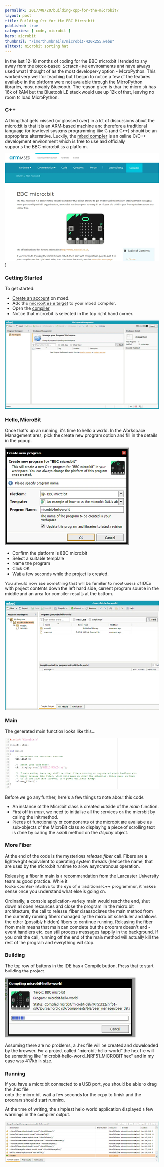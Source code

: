 ```yaml
---
permalink: 2017/08/20/building-cpp-for-the-microbit/
layout: post
title: Building C++ for the BBC Micro:bit
published: true
categories: [ code, microbit ]
hero: microbit
thumbnail: "/img/thumbnails/microbit-420x255.webp"
alttext: microbit sorting hat
---
```


In the last 12-18 months of coding for the BBC micro:bit I tended to shy away from the
block-based, Scratch-like environments and have always used what I thought of as the most
developer-y option - MicroPython. This worked very well for teaching but I began to
notice a few of the features available in the platform were not available through the
MicroPython libraries, most notably Bluetooth. The reason given is that the micro:bit
has 16k of RAM but the Bluetooh LE stack would use up 12k of that, leaving no room
to load MicroPython.

### C++

A thing that gets missed (or glossed over) in a lot of discussions about the micro:bit
is that it is an ARM-based machine and therefore a traditional language for low
level systems programming like C (and C++) should be an appropriate alternative. Luckily,
the [mbed compiler](https://developer.mbed.org/platforms/Microbit/) is an online
C/C++ development environment which is free to use and officially  
supports the BBC micro:bit as a platform.  

![mbed site](/img/posts/building-cpp-for-the-microbit/mbed-website.webp))

### Getting Started

To get started:

* [Create an account](https://developer.mbed.org/account/signup) on mbed.
* Add the [microbit as a target](https://developer.mbed.org/platforms/Microbit/) to your
mbed compiler.
* Open the [compiler](https://developer.mbed.org/compiler/)
* Notice that micro:bit is selected in the top right hand corner.

![compiler](/img/posts/building-cpp-for-the-microbit/mbed-compiler.webp)

### Hello, MicroBit

Once that's up an running, it's time to hello a world. In the Workspace Management area,
pick the create new program option and fill in the details in the popup.

![new project](/img/posts/building-cpp-for-the-microbit/create-new-program.webp)

* Confirm the platform is BBC micro:bit
* Select a suitable template
* Name the program
* Click OK
* Wait a few seconds while the project is created.

You should now see something that will be familiar to most users of IDEs with project
contents down the left hand side, current program source in the middle and an area
for compiler results at the bottom.

![new project](/img/posts/building-cpp-for-the-microbit/new-project.webp)

### Main

The generated main function looks like this...

![hello world](/img/posts/building-cpp-for-the-microbit/hello-world.webp)

Before we go any further, here's a few things to note about this code.

* An instance of the Microbit class is created outside of the *main* function.
* First off in *main*, we need to initialise all the services on the microbit by calling
the init method.
* Pieces of functionality or components of the microbit are available as sub-objects
of the MicroBit class so displaying a piece of scrolling text is done by calling the *scroll*
method on the *display* object.

### More Fiber

At the end of the code is the mysterious *release_fiber* call. Fibers are a lightweight
equivalent to operating system threads (hence the name) that are used by the micro:bit runtime
to allow asynchronous operation.

Releasing a fiber in main is a recommendation from the Lancaster University team as good practice. While it  
looks counter-intuitive to the eye of a traditional c++ programmer, it makes sense once you understand
what else is going on.

Ordinarily, a console application-variety main would reach the end, shut down all open resources
and close the program. In the micro:bit architecture, the call to release_fiber disassociates
the main method from the currently running fibers managed by the micro:bit scheduler and allows the other
(possibly hidden) fibers to continue running. Releasing the fiber from main means that main can complete
but the program doesn't end - event handlers etc. can still process messages happily in the background.
If you omit the call, running off the end of the main method will actually kill the rest of the
program and everything will stop.


### Building

The top row of buttons in the IDE has a Compile button. Press that to start building the
project.

![compiling](/img/posts/building-cpp-for-the-microbit/compiling.webp)

Assuming there are no problems, a .hex file will be created and downloaded by the browser. For a
project called "microbit-hello-world" the hex file will be something like "microbit-hello-world_NRF51_MICROBIT.hex"
and in my case was 417kb in size.

### Running

If you have a micro:bit connected to a USB port, you should be able to drag the .hex file  
onto the micro:bit, wait a few seconds for the copy to finish and the program should start running.

At the time of writing, the simplest hello world application displayed a few warnings in the
compiler output.

![compiler output](/img/posts/building-cpp-for-the-microbit/compiler-output.webp)
